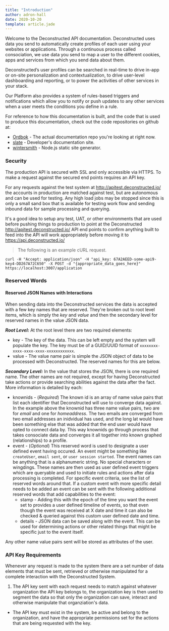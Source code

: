```yaml
---
title: "Introduction"
author: adron-hall
date: 2020-10-20
template: article.jade
---
```


Welcome to the Deconstructed API documentation.  Deconstructed uses data you send to automatically create profiles of each user using your websites or applications. Through a continuous process called consociation, we use data you send to map a user to the different cookies, apps and services from which you send data about them.

Deconstructed’s user profiles can be searched in real-time to drive in-app or on-site personalization and contextualization, to drive user-level dashboarding and reporting, or to power the activities of other services in your stack.

Our Platform also provides a system of rules-based triggers and notifications which allow you to notify or push updates to any other services when a user meets the conditions you define in a rule.

For reference to how this documentation is built, and the code that is used to produce this documentation, check out the code repositories on github at:

 * [Ordbok](https://github.com/Deconstructed/Ordbok) - The actual documentation repo you're looking at right now.
 * [slate](http://github.com/tripit/slate) - Developer's documentation site.
 * [wintersmith](http://wintersmith.io/) - Node.js static site generator.

### Security

The production API is secured with SSL and only accessible via HTTPS. To make a request against the secured end points requires an API key.

For any requests against the test system at http://apitest.deconstructed.io/ the accounts in production are matched against test, but are autonomous and can be used for testing. Any high load jobs may be stopped since this is only a small sand box that is available for testing work flow and sending inbound data for sample processing and querying.

It's a good idea to setup any test, UAT, or other environments that are used before pushing things to production to point at the Deconstructed http://apitest.deconstructed.io/ API end points to confirm anything built to feed into the API will work appropriately before moving it to https://api.deconstructed.io/

> The following is an example cURL request. 

```shell
curl -H "Accept: application/json" -H "api_key: 67A2AEED-some-api9-key4-DD267A72C650" -X POST -d "{appropriate_data_goes_here}" https://localhost:3007/application
```

### Reserved Words

#### Reserved JSON Names with Interactions
When sending data into the Deconstructed services the data is accepted with a few key names that are reserved. They're broken out to root level items, which is simply the *key* and *value* and then the secondary level for reserved names in the value JSON data.

***Root Level:***
At the root level there are two required elements:

 * key - The key of the data. This can be left empty and the system will populate the key. The key must be of a GUID/UUID format of `xxxxxxxx-xxxx-xxxx-xxxx-xxxxxxxxxxxx`.
 * value - The value name pair is simple the JSON object of data to be processed with Deconstructed. The reserved names for this are below.

***Secondary Level:***
In the value that stores the JSON, there is one required name. The other names are not required, except for having Deconstructed take actions or provide searching abilities against the data after the fact. More information is detailed by each:

 * knownids - (*Required*) The known id is an array of name value pairs that list each identifier that Deconstructed will use to converge data against. In the example above the knownid has three name value pairs, two are for *email* and one for *homeaddress*. The two emails are converged from two email addresses an inidvidual has used, and the long lat would have been something else that was added that the end user would have opted to connect data by. This way knownids go through process that takes consociate data and converges it all together into known graphed (relationships) to a profile.
 * event - (*Optional*) This reserved word is used to designate a user defined event having occured. An event might be something like `createUser`, `email sent`, or `user session started`. The event names can be anything that is a alphanumeric string. No special characters or wingdings. These names are then used as user defined event triggers which are queryable and used to initiate rules and actions after data processing is completed. For specific event criteria, see the list of reserved words around that. If a custom event with more specific detail needs to be added an event can be sent with the following additional reserved words that add capabilities to the event:
 	 * stamp - Adding this with the epoch of the time you want the event set to provides a user defined timeline of events, so that even though the event was received at X date and time it can also be checked & queried against this custom user defined date and time.
 	 * details - JSON data can be saved along with the event. This can be used for determining actions or other related things that might be specific just to the event itself.
 	  
Any other name value pairs sent will be stored as attributes of the user.
 
### API Key Requirements

Whenever any request is made to the system there are a set number of data elements that must be sent, retrieved or otherwise manipulated for a complete interaction with the Deconstructed System.

1. The API key sent with each request needs to match against whatever organization the API key belongs to, the organization key is then used to segment the data so that only the organization can save, interact and otherwise manipulate that organziation's data.
* The API key must exist in the system, be active and belong to the organization, and have the appropriate permissions set for the actions that are being requested with the key.
